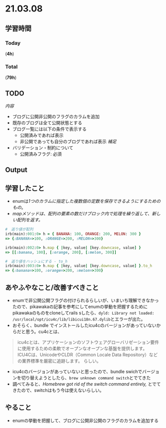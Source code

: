 # 21.03.08

## 学習時間
### Today
(**4h**)
### Total
(**79h**)
## TODO
*内容*
- ブログに公開非公開のフラグのカラムを追加
- 既存のブログは全て公開状態とする
- ブログ一覧には以下の条件で表示する
	- 公開済みであれば表示
	- 非公開であっても自分のブログであれば表示
*補足*
-  バリデーション・制約について
	- 公開済みフラグ: 必須


## Output

## 学習したこと
* enumは*1つのカラムに指定した複数個の定数を保存できるようにするためのもの*。
* *mapメソッドは、配列の要素の数だけブロック内で処理を繰り返して、新しい配列を返す。*
```rb
#　返り値が配列
irb(main):001:0> h = { BANANA: 100, ORANGE: 200, MELON: 300 }
=> {:BANANA=>100, :ORANGE=>200, :MELON=>300}

irb(main):002:0> h.map { |key, value| [key.downcase, value] }
=> [[:banana, 100], [:orange, 200], [:melon, 300]]

#　返り値をハッシュにする - to_h
irb(main):003:0> h.map { |key, value| [key.downcase, value] }.to_h
=> {:banana=>100, :orange=>200, :melon=>300}

```


## あやふやなこと/改善すべきこと
* enumで非公開公開フラグの付けられるらしいが、いまいち理解できなかったので、pikawakaの記事を参考にしてenumの挙動を把握するためにpikawakaのものをcloneしてrails sしたら、`dyld: Library not loaded: /usr/local/opt/icu4c/lib/libicui18n.67.dylib`とエラーが出た。
* おそらく、bundle でインストールしたicu4cのバージョンがあっていないからだと思う。cu4cとは、
> icu4cとは、アプリケーションのソフトウェアグローバリゼーション要件に使用するための柔軟でオープンなオープンな基盤を提供します。 ICU4Cは、UnicodeやCLDR（Common Locale Data Repository）などの業界標準を厳密に追跡します。
らしい。
* icu4cのバージョンがあっていないと思ったので、bundle swichでバージョンを切り替えようとしたら、`brew unknown command switch`とでてきた
* 調べてみると、*Homebrew got rid of the switch command entirely,* とでてきたので、switchはもう今は使えないらしい。


## やること
- enumの挙動を把握して、ブログに公開非公開のフラグのカラムを追加する
